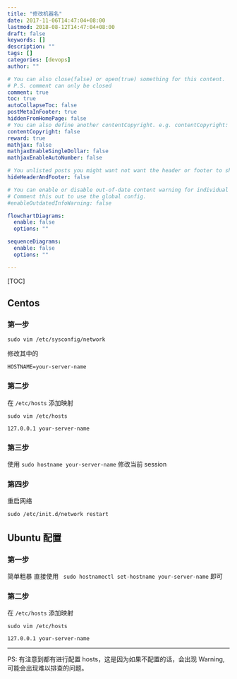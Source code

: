 ```yaml
---
title: "修改机器名"
date: 2017-11-06T14:47:04+08:00
lastmod: 2018-08-12T14:47:04+08:00
draft: false
keywords: []
description: ""
tags: []
categories: [devops]
author: ""

# You can also close(false) or open(true) something for this content.
# P.S. comment can only be closed
comment: true
toc: true
autoCollapseToc: false
postMetaInFooter: true
hiddenFromHomePage: false
# You can also define another contentCopyright. e.g. contentCopyright: "This is another copyright."
contentCopyright: false
reward: true
mathjax: false
mathjaxEnableSingleDollar: false
mathjaxEnableAutoNumber: false

# You unlisted posts you might want not want the header or footer to show
hideHeaderAndFooter: false

# You can enable or disable out-of-date content warning for individual post.
# Comment this out to use the global config.
#enableOutdatedInfoWarning: false

flowchartDiagrams:
  enable: false
  options: ""

sequenceDiagrams: 
  enable: false
  options: ""

---
```


[TOC]

## Centos

### 第一步

`sudo vim /etc/sysconfig/network`

修改其中的

`HOSTNAME=your-server-name`



### 第二步

在 `/etc/hosts` 添加映射

`sudo vim /etc/hosts`

`127.0.0.1 your-server-name`

### 第三步

使用 `sudo hostname your-server-name` 修改当前 session

### 第四步

重启网络

`sudo /etc/init.d/network restart`

## Ubuntu 配置

### 第一步
简单粗暴 直接使用  ` sudo hostnamectl set-hostname your-server-name` 即可

### 第二步


在 `/etc/hosts` 添加映射

`sudo vim /etc/hosts`

`127.0.0.1 your-server-name`


----
PS:
有注意到都有进行配置 hosts，这是因为如果不配置的话，会出现 Warning, 可能会出现难以排查的问题。
